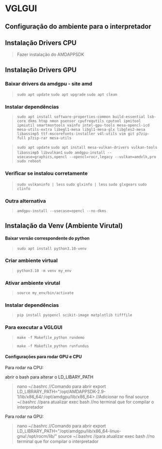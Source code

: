# VGLGUI

## Configuração do ambiente para o interpretador

## Instalação Drivers CPU

> Fazer instalação do AMDAPPSDK



## Instalação Drivers GPU

### Baixar drivers da amdgpu - site amd

> `sudo apt update`
> `sudo apt upgrade`
> `sudo apt clean`


### Instalar dependências
> `sudo apt install software-properties-common build-essential lsb-core dkms htop nmon psensor cpufrequtils cputool ipmitool ipmiutil smartmontools vainfo intel-gpu-tools mesa-opencl-icd mesa-utils-extra libegl1-mesa libgl1-mesa-glx libgles2-mesa libassimp5 ttf-mscorefonts-installer v4l-utils vim git p7zip-full p7zip-rar mesa-utils`


> `sudo apt update`
> `sudo apt install mesa-vulkan-drivers vulkan-tools libassimp5 libvulkan1`
> `sudo amdgpu-install --usecase=graphics,opencl --opencl=rocr,legacy --vulkan=amdvlk,pro`
> `sudo reboot`

### Verificar se instalou corretamente

> `sudo vulkaninfo | less`
> `sudo glxinfo | less`
> `sudo glxgears`
> `sudo clinfo`

### Outra alternativa
> `amdgpu-install --usecase=opencl --no-dkms`







## Instalação da Venv (Ambiente Virutal)
#### Baixar versão correspondente do python
 > `sudo apt install python3.10-venv`
 
### Criar ambiente virtual

 > `python3.10 -m venv my_env`
 
### Ativar ambiente virutal

 > `source my_env/bin/activate`
 
### Instalar dependências

>  `pip install pyopencl scikit-image matplotlib tifffile`



### Para executar a VGLGUI

> `make -f Makefile_python rundemo`

> `make -f Makefile_python runfundus`




#### Configurações para rodar GPU e CPU

Para rodar na CPU:

abrir o bash para alterar o LD_LIBARY_PATH

> nano ~/.bashrc //Comando para abrir
> export LD_LIBRARY_PATH="/opt/AMDAPPSDK-2.9-1/lib/x86_64/:/opt/amdgpu/lib/x86_64>   //Adicionar no final
> source ~/.bashrc //para atualizar
> exec bash //no terminal que for compilar o interpretador



Para rodar na GPU:
> nano ~/.bashrc //Comando para abrir
> export LD_LIBRARY_PATH="/opt/amdgpu/lib/x86_64-linux-gnu/:/opt/rocm/lib/"
> source ~/.bashrc //para atualizar
> exec bash //no terminal que for compilar o interpretador
